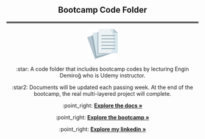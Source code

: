 
<h2 align="center">Bootcamp Code Folder</h3>
<hr style="border:2px solid gray"> </hr>
<p align="center">
  <img src="PaperLogo.png" alt="Logo" width="80" height="80">
</p>
<p align="center">
  :star: A code folder that includes bootcamp codes by lecturing Engin Demiroğ who is Udemy instructor. 
</p>
<p align="center">
  :star2: Documents will be updated each passing week. At the end of the bootcamp, the real multi-layered project will complete.
</p>
<p align="center">
  :point_right: <a href="https://github.com/msarigul20/BootCampCode"><strong>Explore the docs »</strong></a> 
</p>
<p align="center">
  :point_right: <a href="https://kodlama.io/p/yazilim-gelistirici-yetistirme-kampi"><strong>Explore the bootcamp »</strong></a>
</p>
<p align="center">
  :point_right: <a href="https://www.linkedin.com/in/mustafa-sarigul/"><strong>Explore my linkedin »</strong></a>
</p>
